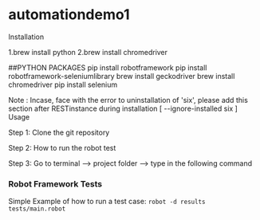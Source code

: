 # automationdemo1
Installation

1.brew install python
2.brew install chromedriver

##PYTHON PACKAGES
  pip install robotframework
  pip install robotframework-seleniumlibrary
  brew install geckodriver
  brew install chromedriver
  pip install selenium
  
  
  Note : Incase, face with the error to uninstallation of 'six', please add this section 
  after RESTinstance during installation [ --ignore-installed six ]
Usage

Step 1: Clone the git repository

Step 2: How to run the robot test

Step 3: Go to terminal --> project folder --> type in the following command


 
### Robot Framework Tests
Simple Example of how to run a test case:
```robot -d results tests/main.robot```


